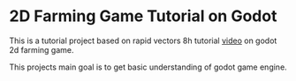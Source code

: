 # 2D Farming Game Tutorial on Godot

This is a tutorial project based on rapid vectors 8h tutorial [video](https://youtu.be/it0lsREGdmc?si=2COb7hXGl2vjCQYL) on godot 2d farming game. 

This projects main goal is to get basic understanding of godot game engine.
